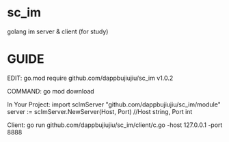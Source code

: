 # sc_im
golang im server &amp; client (for study)

# GUIDE 
EDIT: go.mod require github.com/dappbujiujiu/sc_im v1.0.2

COMMAND: go mod download 

In Your Project: 
import scImServer "github.com/dappbujiujiu/sc_im/module"
server := scImServer.NewServer(Host, Port)  //Host string, Port int

Client:
go run github.com/dappbujiujiu/sc_im/client/c.go -host 127.0.0.1 -port 8888